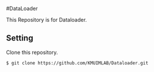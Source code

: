 #DataLoader

This Repository is for Dataloader.

## Setting
Clone this repository.
``` bash
$ git clone https://github.com/KMUIMLAB/Dataloader.git
```

